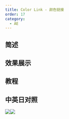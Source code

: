```yaml
---
title: Color Link - 颜色链接
order: 17
category:
  - AE
---
```


## 简述

## 效果展示

## 教程

## 中英日对照

![](https://mir.yuelili.com/wp-content/uploads/user/AE/effects/AE-Effects-Color-Color_Link.png)![](https://mir.yuelili.com/wp-content/uploads/user/AE/effects/AE-Effects-Color-Color_Link_cn.png)
